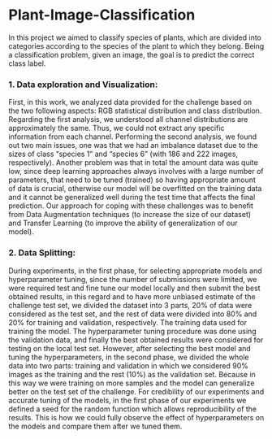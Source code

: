 # Plant-Image-Classification
In this project we aimed to classify species of plants, which are divided into categories according to the species of the plant to which they belong. Being a classification problem, given an image, the goal is to predict the correct class label.


### 1. Data exploration and Visualization: 

First, in this work, we analyzed data provided for the challenge based on the two following aspects: RGB statistical distribution and class distribution. Regarding the first analysis, we understood all channel distributions are approximately the same. Thus, we could not extract any specific information from each channel. Performing the second analysis, we found out two main issues, one was that we had an imbalance dataset due to the sizes of class “species 1” and “species 6” (with 186 and 222 images, respectively). Another problem was that in total the amount data was quite low, since deep learning approaches always involves with a large number of parameters, that need to be tuned (trained) so having appropriate amount of data is crucial, otherwise our model will be overfitted on the training data and it cannot be generalized well during the test time that affects the final prediction. Our approach for coping with these challenges was to benefit from Data Augmentation techniques (to increase the size of our dataset) and Transfer Learning (to improve the ability of generalization of our model).

### 2. Data Splitting: 

During experiments, in the first phase, for selecting appropriate models and hyperparameter tuning, since the number of submissions were limited, we were required test and fine tune our model locally and then submit the best obtained results, in this regard and to have more unbiased estimate of the challenge test set, we divided the dataset into 3 parts, 20% of data were considered as the test set, and the rest of data were divided into 80% and 20% for training and validation, respectively. The training data used for training the model. The hyperparameter tuning procedure was done using the validation data, and finally the best obtained results were considered for testing on the local test set. However, after selecting the best model and tuning the hyperparameters, in the second phase, we divided the whole data into two parts: training and validation in which we considered 90% images as the training and the rest (10%) as the validation set. Because in this way we were training on more samples and the model can generalize better on the test set of the challenge. For credibility of our experiments and accurate tuning of the models, in the first phase of our experiments we defined a seed for the random function which allows reproducibility of the results. This is how we could fully observe the effect of hyperparameters on the models and compare them after we tuned them.
